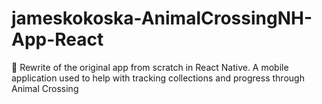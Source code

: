 # jameskokoska-AnimalCrossingNH-App-React
🌳 Rewrite of the original app from scratch in React Native. A mobile application used to help with tracking collections and progress through Animal Crossing
